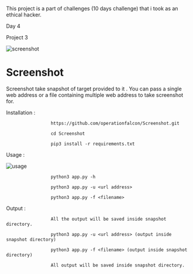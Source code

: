 This project is a part of challenges (10 days challenge) that i took as an ethical hacker.

Day 4

Project 3

![screenshot](https://user-images.githubusercontent.com/83413793/116813813-604a4180-ab73-11eb-8d5c-b4be6a81e72f.png)

# Screenshot

Screenshot take snapshot of target provided to it . You can pass a single web address or a file containing multiple web address to take screenshot for.

Installation :

                     https://github.com/operationfalcon/Screenshot.git

                     cd Screenshot

                     pip3 install -r requirements.txt

Usage :

![usage](https://user-images.githubusercontent.com/83413793/116813887-c8008c80-ab73-11eb-961d-2b94034b1cfc.png)

                     python3 app.py -h

                     python3 app.py -u <url address>

                     python3 app.py -f <filename>

Output :

                     All the output will be saved inside snapshot directory.

                     python3 app.py -u <url address> (output inside snapshot directory)

                     python3 app.py -f <filename> (output inside snapshot directory)

                     All output will be saved inside snapshot directory.
